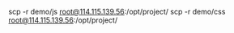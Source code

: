 scp -r demo/js root@114.115.139.56:/opt/project/scp -r demo/css  root@114.115.139.56:/opt/project/